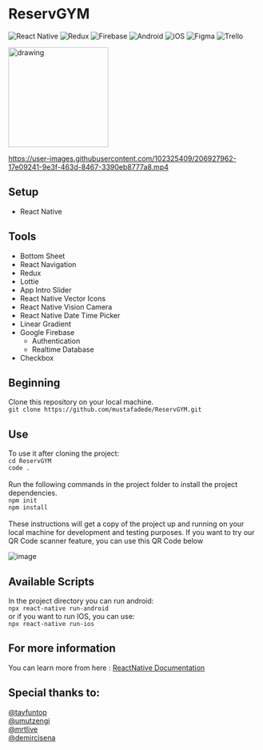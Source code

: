 # ReservGYM
![React Native](https://img.shields.io/badge/react_native-%2320232a.svg?style=for-the-badge&logo=react&logoColor=%2361DAFB)
![Redux](https://img.shields.io/badge/redux-%23593d88.svg?style=for-the-badge&logo=redux&logoColor=white)
![Firebase](https://img.shields.io/badge/firebase-%23039BE5.svg?style=for-the-badge&logo=firebase)
![Android](https://img.shields.io/badge/Android-3DDC84?style=for-the-badge&logo=android&logoColor=white)
![iOS](https://img.shields.io/badge/iOS-000000?style=for-the-badge&logo=ios&logoColor=white)
![Figma](https://img.shields.io/badge/figma-%23F24E1E.svg?style=for-the-badge&logo=figma&logoColor=white)
![Trello](https://img.shields.io/badge/Trello-%23026AA7.svg?style=for-the-badge&logo=Trello&logoColor=white)


<img src="https://cdn.discordapp.com/attachments/1044956647996526623/1051553029469507594/resergym.png" alt="drawing" width="200"/>



https://user-images.githubusercontent.com/102325409/206927962-17e09241-9e3f-463d-8467-3390eb8777a8.mp4



## Setup

- React Native

## Tools

- Bottom Sheet
- React Navigation
- Redux
- Lottie
- App Intro Slider
- React Native Vector Icons
- React Native Vision Camera
- React Native Date Time Picker
- Linear Gradient
- Google Firebase
    - Authentication
    - Realtime Database
- Checkbox

## Beginning

Clone this repository on your local machine.
<br>
`git clone https://github.com/mustafadede/ReservGYM.git`

## Use

To use it after cloning the project:
<br>
`cd ReservGYM`
<br>
`code .`
<br>
<br>
Run the following commands in the project folder to install the project dependencies.
<br>
`npm init`
<br>
`npm install`
<br>
<br>
These instructions will get a copy of the project up and running on your local machine for development and testing purposes.
If you want to try our QR Code scanner feature, you can use this QR Code below

![image](https://user-images.githubusercontent.com/95627279/206928230-b972eb37-292a-47d8-99d6-01db2fa4fa25.png)


## Available Scripts

In the project directory you can run android:
<br>
`npx react-native run-android`
<br>
or if you want to run IOS, you can use:
<br>
`npx react-native run-ios`

## For more information

You can learn more from here : <a href="https://reactnative.dev/">ReactNative Documentation</a>

## Special thanks to:
[@tayfuntop](https://www.github.com/tayfuntop)
<br>
[@umutzengi](https://www.github.com/umutzengi)
<br>
[@mrtlive](https://www.github.com/mrtlive)
<br>
[@demircisena](https://www.github.com/demircisena)
